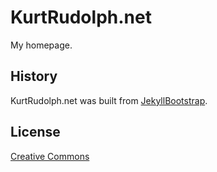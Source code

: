 # KurtRudolph.net

My homepage.

## History

KurtRudolph.net was built from [JekyllBootstrap](http://jekyllbootstrap.com).

## License

[Creative Commons](http://creativecommons.org/licenses/by-nc-sa/3.0/)
